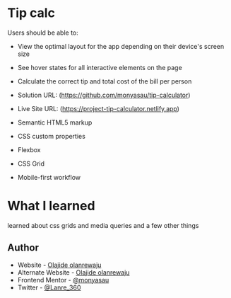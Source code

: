 # Tip calc

Users should be able to:

- View the optimal layout for the app depending on their device's screen size
- See hover states for all interactive elements on the page
- Calculate the correct tip and total cost of the bill per person

- Solution URL: (https://github.com/monyasau/tip-calculator)
- Live Site URL: (https://project-tip-calculator.netlify.app)


- Semantic HTML5 markup
- CSS custom properties
- Flexbox
- CSS Grid
- Mobile-first workflow

# What I learned

learned about css grids
and media queries 
and a few other things

## Author

- Website - [Olajide olanrewaju](https://app.netlify.com/olanre)
- Alternate Website - [Olajide olanrewaju](https://app.netlify.com/monyasau)
- Frontend Mentor - [@monyasau](https://www.frontendmentor.io/profile/monyasau)
- Twitter - [@Lanre_360](https://twitter.com/Lanre_360)

